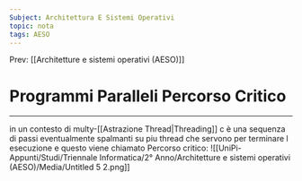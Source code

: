 ```yaml
---
Subject: Architettura E Sistemi Operativi
topic: nota
tags: AESO
---
```


Prev: [[Architetture e sistemi operativi (AESO)]]

# Programmi Paralleli Percorso Critico
---
in un contesto di multy-[[Astrazione Thread|Threading]] c è una sequenza di passi eventualmente spalmanti su piu thread che servono per terminare l esecuzione e questo viene chiamato Percorso critico:
![[UniPi-Appunti/Studi/Triennale Informatica/2° Anno/Architetture e sistemi operativi (AESO)/Media/Untitled 5 2.png]]
